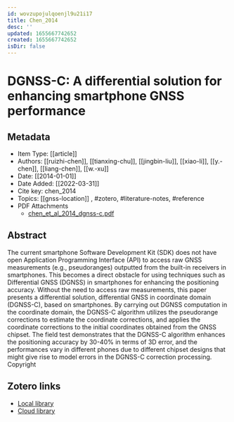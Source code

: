```yaml
---
id: wovzupojulqoenjl9u21i17
title: Chen_2014
desc: ''
updated: 1655667742652
created: 1655667742652
isDir: false
---
```

# DGNSS-C: A differential solution for enhancing smartphone GNSS performance

## Metadata

* Item Type: [[article]]
* Authors: [[ruizhi-chen]], [[tianxing-chu]], [[jingbin-liu]], [[xiao-li]], [[y.-chen]], [[liang-chen]], [[w.-xu]]
* Date: [[2014-01-01]]
* Date Added: [[2022-03-31]]
* Cite key: chen_2014
* Topics: [[gnss-location]]
, #zotero, #literature-notes, #reference
* PDF Attachments
	- [chen_et_al_2014_dgnss-c.pdf](zotero://open-pdf/library/items/ZRBS2LUA)

## Abstract

The current smartphone Software Development Kit (SDK) does not have open Application Programming Interface (API) to access raw GNSS measurements (e.g., pseudoranges) outputted from the built-in receivers in smartphones. This becomes a direct obstacle for using techniques such as Differential GNSS (DGNSS) in smartphones for enhancing the positioning accuracy. Without the need to access raw measurements, this paper presents a differential solution, differential GNSS in coordinate domain (DGNSS-C), based on smartphones. By carrying out DGNSS computation in the coordinate domain, the DGNSS-C algorithm utilizes the pseudorange corrections to estimate the coordinate corrections, and applies the coordinate corrections to the initial coordinates obtained from the GNSS chipset. The field test demonstrates that the DGNSS-C algorithm enhances the positioning accuracy by 30-40% in terms of 3D error, and the performances vary in different phones due to different chipset designs that might give rise to model errors in the DGNSS-C correction processing. Copyright


##  Zotero links
* [Local library](zotero://select/items/3_IB7UXY2E)
* [Cloud library](http://zotero.org/groups/4613367/items/IB7UXY2E)

